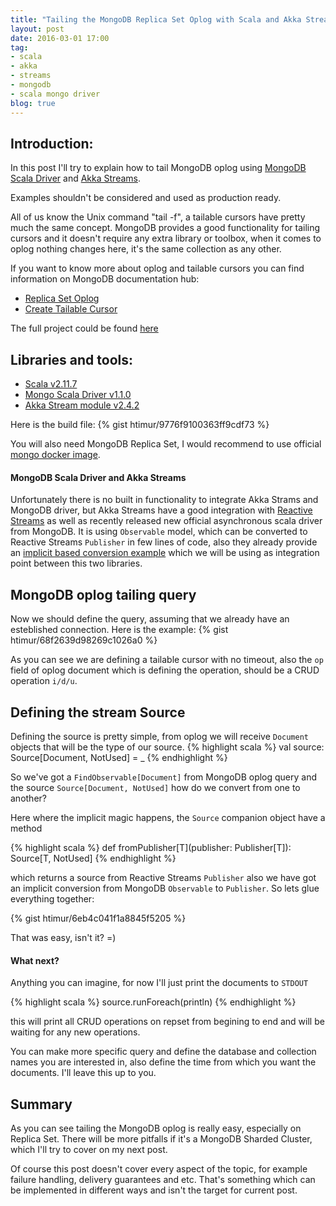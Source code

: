 ```yaml
---
title: "Tailing the MongoDB Replica Set Oplog with Scala and Akka Streams"
layout: post
date: 2016-03-01 17:00
tag:
- scala
- akka
- streams
- mongodb
- scala mongo driver
blog: true
---
```


## Introduction:
In this post I'll try to explain how to tail MongoDB oplog using [MongoDB Scala Driver](http://mongodb.github.io/mongo-scala-driver/) and [Akka Streams](http://doc.akka.io/docs/akka/2.4.2/scala/stream/index.html).

Examples shouldn't be considered and used as production ready.

All of us know the Unix command "tail -f", a tailable cursors have pretty much the same concept. MongoDB provides a good functionality for tailing cursors and it doesn't require any extra library or toolbox, when it comes to oplog nothing changes here, it's the same collection as any other.

If you want to know more about oplog and tailable cursors you can find information on MongoDB documentation hub:

- [Replica Set Oplog](https://docs.mongodb.org/manual/core/replica-set-oplog/)
- [Create Tailable Cursor](https://docs.mongodb.org/manual/tutorial/create-tailable-cursor/)

The full project could be found [here](https://github.com/htimur/mongo_oplog_akka_streams)

## Libraries and tools:

- [Scala v2.11.7](http://www.scala-lang.org/documentation/getting-started.html)
- [Mongo Scala Driver v1.1.0](http://mongodb.github.io/mongo-scala-driver/1.1/getting-started/)
- [Akka Stream module v2.4.2](http://doc.akka.io/docs/akka/2.4.2/scala/stream/index.html)

Here is the build file:
{% gist htimur/9776f9100363ff9cdf73 %}

You will also need MongoDB Replica Set, I would recommend to use official [mongo docker image](https://hub.docker.com/_/mongo/).

#### MongoDB Scala Driver and Akka Streams

Unfortunately there is no built in functionality to integrate Akka Strams and MongoDB driver, but Akka Streams have a good integration with [Reactive Streams](http://www.reactive-streams.org/) as well as recently released new official asynchronous scala driver from MongoDB. It is using `Observable` model, which can be converted to Reactive Streams `Publisher` in few lines of code, also they already provide an [implicit based conversion example](https://github.com/mongodb/mongo-scala-driver/blob/master/examples/src/test/scala/rxStreams/Implicits.scala) which we will be using as integration point between this two libraries.

## MongoDB oplog tailing query

Now we should define the query, assuming that we already have an esteblished connection. Here is the example:
{% gist htimur/68f2639d98269c1026a0 %}

As you can see we are defining a tailable cursor with no timeout, also the `op` field of oplog document which is defining the operation, should be a CRUD operation `i/d/u`.

## Defining the stream Source

Defining the source is pretty simple, from oplog we will receive `Document` objects that will be the type of our source.
{% highlight scala %}
val source: Source[Document, NotUsed] = _
{% endhighlight %}

So we've got a `FindObservable[Document]` from MongoDB oplog query and the source `Source[Document, NotUsed]` how do we convert from one to another?

Here where the implicit magic happens, the `Source` companion object have a method

{% highlight scala %}
def fromPublisher[T](publisher: Publisher[T]): Source[T, NotUsed]
{% endhighlight %}

which returns a source from Reactive Streams `Publisher` also we have got an implicit conversion from MongoDB `Observable` to `Publisher`. So lets glue everything together:

{% gist htimur/6eb4c041f1a8845f5205 %}

That was easy, isn't it? =)

#### What next?

Anything you can imagine, for now I'll just print the documents to `STDOUT`

{% highlight scala %}
source.runForeach(println)
{% endhighlight %}

this will print all CRUD operations on repset from begining to end and will be waiting for any new operations.

You can make more specific query and define the database and collection names you are interested in, also define the time from which you want the documents. I'll leave this up to you.

## Summary

As you can see tailing the MongoDB oplog is really easy, especially on Replica Set. There will be more pitfalls if it's a MongoDB Sharded Cluster, which I'll try to cover on my next post.

Of course this post doesn't cover every aspect of the topic, for example failure handling, delivery guarantees and etc.  That's something which can be implemented in different ways and isn't the target for current post.
